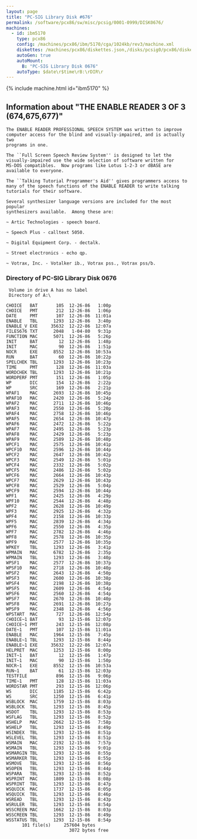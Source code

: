 ```yaml
---
layout: page
title: "PC-SIG Library Disk #676"
permalink: /software/pcx86/sw/misc/pcsig/0001-0999/DISK0676/
machines:
  - id: ibm5170
    type: pcx86
    config: /machines/pcx86/ibm/5170/cga/1024kb/rev3/machine.xml
    diskettes: /machines/pcx86/diskettes.json,/disks/pcsig0/pcx86/diskettes.json
    autoGen: true
    autoMount:
      B: "PC-SIG Library Disk 0676"
    autoType: $date\r$time\rB:\rDIR\r
---
```


{% include machine.html id="ibm5170" %}

## Information about "THE ENABLE READER 3 OF 3 (674,675,677)"

    The ENABLE READER PROFESSIONAL SPEECH SYSTEM was written to improve
    computer access for the blind and visually-impaired, and is actually two
    programs in one.
    
    The ``Full Screen Speech Review System'' is designed to let the
    visually-impaired use the wide selection of software written for
    MS-DOS compatibles.  Now programs like Lotus 1-2-3 or dBASE are
    available to everyone.
    
    The ``Talking Tutorial Programmer's Aid'' gives programmers access to
    many of the speech functions of the ENABLE READER to write talking
    tutorials for their software.
    
    Several synthesizer language versions are included for the most popular
    synthesizers available.  Among these are:
    
    ~ Artic Technologies - speech board.
    
    ~ Speech Plus - calltext 5050.
    
    ~ Digital Equipment Corp. - dectalk.
    
    ~ Street electronics - echo qp.
    
    ~ Votrax, Inc. - Votalker ib., Votrax pss., Votrax pss/b.

### Directory of PC-SIG Library Disk 0676

     Volume in drive A has no label
     Directory of A:\

    CHOICE   BAT       105  12-26-86   1:00p
    CHOICE   PMT       212  12-26-86   1:06p
    DATE     PMT       107  12-26-86  11:01a
    ENABLE   TBL      1293  12-26-86   3:40p
    ENABLE_V EXE     35632  12-22-86  12:07a
    FILES676 TXT      2048   1-04-80   9:31p
    FUNCTION MAC      5071  12-26-86   5:26p
    INIT     BAT        12  12-26-86   1:48p
    INIT     MAC        90  12-26-86   1:51p
    NOCR     EXE      8552  12-26-86  10:53a
    RUN      BAT        60  12-26-86  10:22p
    SPELCHEK TBL      1293  12-26-86  10:23p
    TIME     PMT       128  12-26-86  11:03a
    WORDCHEK TBL      1293  12-26-86  10:21p
    WORDPERF PMT       151  12-26-86   1:05p
    WP       DIC       154  12-26-86   2:22p
    WP       SRC       169  12-26-86   2:21p
    WPAF1    MAC      2693  12-26-86  10:45p
    WPAF10   MAC      2420  12-26-86   5:24p
    WPAF2    MAC      2711  12-26-86  10:46p
    WPAF3    MAC      2550  12-26-86   5:20p
    WPAF4    MAC      2758  12-26-86  10:46p
    WPAF5    MAC      2654  12-26-86  10:47p
    WPAF6    MAC      2472  12-26-86   5:22p
    WPAF7    MAC      2495  12-26-86   5:23p
    WPAF8    MAC      2429  12-26-86   5:23p
    WPAF9    MAC      2589  12-26-86  10:48p
    WPCF1    MAC      2575  12-26-86  10:41p
    WPCF10   MAC      2596  12-26-86  10:44p
    WPCF2    MAC      2647  12-26-86  10:42p
    WPCF3    MAC      2549  12-26-86   5:01p
    WPCF4    MAC      2332  12-26-86   5:02p
    WPCF5    MAC      2486  12-26-86   5:02p
    WPCF6    MAC      2664  12-26-86  10:43p
    WPCF7    MAC      2629  12-26-86  10:43p
    WPCF8    MAC      2529  12-26-86   5:04p
    WPCF9    MAC      2594  12-26-86  10:44p
    WPF1     MAC      2425  12-26-86   4:29p
    WPF10    MAC      2544  12-26-86   4:48p
    WPF2     MAC      2628  12-26-86  10:49p
    WPF3     MAC      2925  12-26-86   4:32p
    WPF4     MAC      2158  12-26-86  10:33p
    WPF5     MAC      2839  12-26-86   4:34p
    WPF6     MAC      2550  12-26-86   4:35p
    WPF7     MAC      2782  12-26-86   4:46p
    WPF8     MAC      2578  12-26-86  10:35p
    WPF9     MAC      2577  12-26-86  10:35p
    WPKEY    TBL      1293  12-26-86   3:41p
    WPMAIN   MAC      6782  12-26-86   2:35p
    WPMAIN   TBL      1293  12-26-86   3:40p
    WPSF1    MAC      2577  12-26-86  10:37p
    WPSF10   MAC      2718  12-26-86  10:40p
    WPSF2    MAC      2643  12-26-86   4:50p
    WPSF3    MAC      2600  12-26-86  10:38p
    WPSF4    MAC      2198  12-26-86  10:38p
    WPSF5    MAC      2609  12-26-86   4:54p
    WPSF6    MAC      2560  12-26-86   4:54p
    WPSF7    MAC      2670  12-26-86  10:40p
    WPSF8    MAC      2691  12-26-86  10:27p
    WPSF9    MAC      2348  12-26-86   4:56p
    WPSTART  MAC       727  12-26-86  12:54p
    CHOICE~1 BAT        93  12-15-86  12:07p
    CHOICE~1 PMT       243  12-15-86  12:08p
    DATE~1   PMT       107  12-15-86  11:01a
    ENABLE   MAC      1964  12-15-86   7:45p
    ENABLE~1 TBL      1293  12-15-86   8:44p
    ENABLE~1 EXE     35632  12-22-86  12:07a
    HELPRET  MAC      1253  12-15-86   8:00p
    INIT~1   BAT        12  12-15-86   1:47p
    INIT~1   MAC        90  12-15-86   1:50p
    NOCR~1   EXE      8552  12-15-86  10:53a
    RUN~1    BAT        61  12-15-86  12:03p
    TESTFILE           896  12-15-86   9:06p
    TIME~1   PMT       128  12-15-86  11:03a
    WORDSTAR PMT       293  12-15-86  12:06p
    WS       DIC      1185  12-15-86   6:42p
    WS       SRC      1250  12-15-86   6:41p
    WSBLOCK  MAC      1759  12-15-86   8:03p
    WSBLOCK  TBL      1293  12-15-86   8:45p
    WSDOT    TBL      1293  12-15-86   8:53p
    WSFLAG   TBL      1293  12-15-86   8:52p
    WSHELP   MAC      2662  12-15-86   7:58p
    WSHELP   TBL      1293  12-15-86   8:49p
    WSINDEX  TBL      1293  12-15-86   8:51p
    WSLEVEL  TBL      1293  12-15-86   8:51p
    WSMAIN   MAC      2192  12-15-86   7:57p
    WSMAIN   TBL      1293  12-15-86   9:01p
    WSMARGIN TBL      1293  12-15-86   8:55p
    WSMARKER TBL      1293  12-15-86   8:55p
    WSMOVE   TBL      1293  12-15-86   8:56p
    WSOPEN   TBL      1293  12-15-86   8:44p
    WSPARA   TBL      1293  12-15-86   8:52p
    WSPRINT  MAC      1809  12-15-86   8:08p
    WSPRINT  TBL      1293  12-15-86   8:47p
    WSQUICK  MAC      1737  12-15-86   8:05p
    WSQUICK  TBL      1293  12-15-86   8:46p
    WSREAD   TBL      1293  12-15-86   8:43p
    WSRULER  TBL      1293  12-15-86   8:54p
    WSSCREEN MAC      1662  12-15-86   8:03p
    WSSCREEN TBL      1293  12-15-86   8:49p
    WSSTATUS TBL      1293  12-15-86   8:54p
          101 file(s)     257604 bytes
                            3072 bytes free
